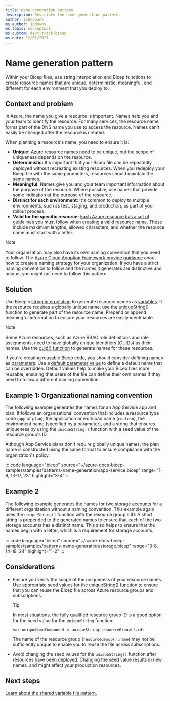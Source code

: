 ```yaml
---
title: Name generation pattern
description: Describes the name generation pattern.
author: johndowns
ms.author: jodowns
ms.topic: conceptual
ms.custom: devx-track-bicep
ms.date: 12/01/2021
---
```

# Name generation pattern

Within your Bicep files, use string interpolation and Bicep functions to create resource names that are unique, deterministic, meaningful, and different for each environment that you deploy to.

## Context and problem

In Azure, the name you give a resource is important. Names help you and your team to identify the resource. For many services, the resource name forms part of the DNS name you use to access the resource. Names can't easily be changed after the resource is created.

When planning a resource's name, you need to ensure it is:

- **Unique:** Azure resource names need to be unique, but the scope of uniqueness depends on the resource.
- **Deterministic:** It's important that your Bicep file can be repeatedly deployed without recreating existing resources. When you redeploy your Bicep file with the same parameters, resources should maintain the same names.
- **Meaningful:** Names give you and your team important information about the purpose of the resource. Where possible, use names that provide some indication of the purpose of the resource.
- **Distinct for each environment:** It's common to deploy to multiple environments, such as test, staging, and production, as part of your rollout process.
- **Valid for the specific resource:** [Each Azure resource has a set of guidelines you must follow when creating a valid resource name.](../management/resource-name-rules.md) These include maximum lengths, allowed characters, and whether the resource name must start with a letter.

> [!NOTE]
> Your organization may also have its own naming convention that you need to follow. The [Azure Cloud Adoption Framework provide guidance](/azure/cloud-adoption-framework/ready/azure-best-practices/resource-naming) about how to create a naming strategy for your organization. If you have a strict naming convention to follow and the names it generates are distinctive and unique, you might not need to follow this pattern.

## Solution

Use Bicep's [string interpolation](bicep-functions-string.md#concat) to generate resource names as [variables](variables.md). If the resource requires a globally unique name, use the [uniqueString()](bicep-functions-string.md#uniquestring) function to generate part of the resource name. Prepend or append meaningful information to ensure your resources are easily identifiable.

> [!NOTE]
> Some Azure resources, such as Azure RBAC role definitions and role assignments, need to have globally unique identifiers (GUIDs) as their names. Use the [guid() function](bicep-functions-string.md#guid) to generate names for these resources.

If you're creating reusable Bicep code, you should consider defining names as [parameters](parameters.md). Use a [default parameter value](parameters.md#default-value) to define a default name that can be overridden. Default values help to make your Bicep files more reusable, ensuring that users of the file can define their own names if they need to follow a different naming convention.

## Example 1: Organizational naming convention

The following example generates the names for an App Service app and plan. It follows an organizational convention that includes a resource type code (`app` or `plan`), the application or workload name (`contoso`), the environment name (specified by a parameter), and a string that ensures uniqueness by using the `uniqueString()` function with a seed value of the resource group's ID.

Although App Service plans don't require globally unique names, the plan name is constructed using the same format to ensure compliance with the organization's policy.

::: code language="bicep" source="~/azure-docs-bicep-samples/samples/patterns-name-generation/app-service.bicep" range="1-8, 13-17, 23" highlight="3-4" :::

## Example 2

The following example generates the names for two storage accounts for a different organization without a naming convention. This example again uses the `uniqueString()` function with the resource group's ID. A short string is prepended to the generated names to ensure that each of the two storage accounts has a distinct name. This also helps to ensure that the names begin with a letter, which is a requirement for storage accounts.

::: code language="bicep" source="~/azure-docs-bicep-samples/samples/patterns-name-generation/storage.bicep" range="3-8, 14-18, 24" highlight="1-2" :::

## Considerations

- Ensure you verify the scope of the uniqueness of your resource names. Use appropriate seed values for the [uniqueString() function](bicep-functions-string.md#uniquestring) to ensure that you can reuse the Bicep file across Azure resource groups and subscriptions.
  > [!TIP]
  > In most situations, the fully qualified resource group ID is a good option for the seed value for the `uniqueString` function:
  >
  > ```bicep
  > var uniqueNameComponent = uniqueString(resourceGroup().id)
  > ```
  > 
  > The name of the resource group (`resourceGroup().name`) may not be sufficiently unique to enable you to reuse the file across subscriptions.
- Avoid changing the seed values for the `uniqueString()` function after resources have been deployed. Changing the seed value results in new names, and might affect your production resources.

## Next steps

[Learn about the shared variable file pattern.](patterns-shared-variable-file.md)
